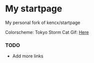 # My startpage 

My personal fork of kencx/startpage

Colorscheme: Tokyo Storm
Cat Gif: [Here](https://twitter.com/avogado6/status/1165595520967954432?s=19)

### TODO
- Add more links